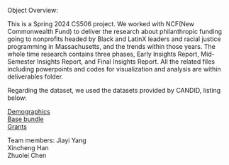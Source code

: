 Object Overview:

This is a Spring 2024 CS506 project. We worked with NCF(New Commonwealth Fund) to deliver the research about philanthropic funding going to nonprofits headed by Black and LatinX leaders and racial justice programming in Massachusetts, and the trends within those years. The whole time research contains three phases, Early Insights Report, Mid-Semester Insights Report, and Final Insights Report. All the related files including powerpoints and codes for visualization and analysis are within deliverables folder. 

Regarding the dataset, we used the datasets provided by CANDID, listing below:

[Demographics](https://docs.google.com/spreadsheets/d/1jVxcB8aVS7-bpkMCp_knAYIFJaB4b7In/edit#gid=1394544741)<br>
[Base bundle](https://docs.google.com/spreadsheets/d/1UiRcT9nkRSALtK3t56blo_pufDSDkYV4/edit#gid=301886249)<br>
[Grants](https://docs.google.com/spreadsheets/d/1UiRcT9nkRSALtK3t56blo_pufDSDkYV4/edit#gid=2110554894)<br>


Team members:
Jiayi Yang<br>
Xincheng Han<br>
Zhuolei Chen

